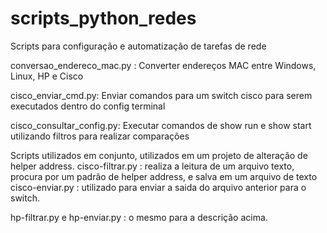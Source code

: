 # scripts_python_redes

Scripts para configuração e automatização de tarefas de rede

conversao_endereco_mac.py : Converter endereços MAC entre Windows, Linux, HP e Cisco

cisco_enviar_cmd.py: Enviar comandos para um switch cisco para serem executados dentro do config terminal

cisco_consultar_config.py: Executar comandos de show run e show start utilizando filtros para realizar comparações

Scripts utilizados em conjunto, utilizados em um projeto de alteração de helper address. 
cisco-filtrar.py : realiza a leitura de um arquivo texto, procura por um padrão de helper address, e salva em um arquivo de texto
cisco-enviar.py : utilizado para enviar a saida do arquivo anterior para o switch.

hp-filtrar.py e hp-enviar.py : o mesmo para a descrição acima.

